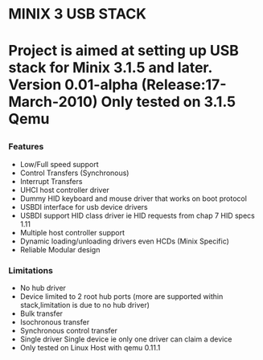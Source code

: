 <h1> MINIX 3 USB STACK <h1>

Project is aimed at setting up USB stack for Minix 3.1.5 and later.
Version 0.01-alpha <b>(Release:17-March-2010)</b> Only tested on 3.1.5 Qemu

<h3>Features</h3>

* Low/Full speed support
* Control Transfers (Synchronous)
* Interrupt Transfers
* UHCI host controller driver
* Dummy HID keyboard and mouse driver that works on boot protocol
* USBDI interface for usb device drivers
* USBDI support HID class driver ie HID requests from chap 7 HID specs 1.11
* Multiple host controller support
* Dynamic loading/unloading drivers even HCDs (Minix Specific)
* Reliable Modular design

<h3>Limitations</h3>

* No hub driver
* Device limited to 2 root hub ports (more are supported within stack,limitation is due to no hub driver)
* Bulk transfer
* Isochronous transfer
* Synchronous control transfer
* Single driver Single device ie only one driver can claim a device
* Only tested on Linux Host with qemu 0.11.1
